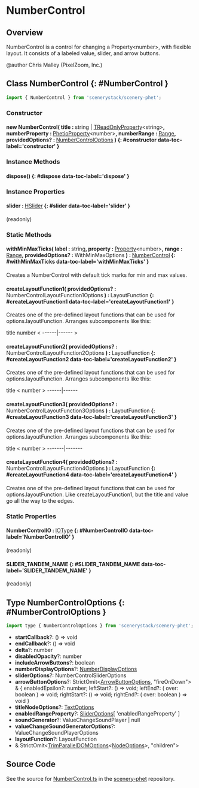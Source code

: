 # NumberControl

## Overview

NumberControl is a control for changing a Property&lt;number&gt;, with flexible layout. It consists of a labeled value,
slider, and arrow buttons.

@author Chris Malley (PixelZoom, Inc.)

## Class NumberControl {: #NumberControl }


```js
import { NumberControl } from 'scenerystack/scenery-phet';
```
### Constructor

#### new NumberControl( title : <span style="font-weight: 400;"><span style="color: hsla(calc(var(--md-hue) + 180deg),80%,40%,1);">string</span> | [TReadOnlyProperty](../axon/TReadOnlyProperty.md)&lt;<span style="color: hsla(calc(var(--md-hue) + 180deg),80%,40%,1);">string</span>&gt;</span>, numberProperty : <span style="font-weight: 400;">[PhetioProperty](../axon/PhetioProperty.md)&lt;<span style="color: hsla(calc(var(--md-hue) + 180deg),80%,40%,1);">number</span>&gt;</span>, numberRange : <span style="font-weight: 400;">[Range](../dot/Range.md)</span>, providedOptions? : <span style="font-weight: 400;">[NumberControlOptions](../scenery-phet/NumberControl.md#NumberControlOptions)</span> ) {: #constructor data-toc-label='constructor' }

### Instance Methods

#### dispose() {: #dispose data-toc-label='dispose' }

### Instance Properties

#### slider : <span style="font-weight: 400;">[HSlider](../sun/HSlider.md)</span> {: #slider data-toc-label='slider' }

(readonly)

### Static Methods

#### withMinMaxTicks( label : <span style="font-weight: 400;"><span style="color: hsla(calc(var(--md-hue) + 180deg),80%,40%,1);">string</span></span>, property : <span style="font-weight: 400;">[Property](../axon/Property.md)&lt;<span style="color: hsla(calc(var(--md-hue) + 180deg),80%,40%,1);">number</span>&gt;</span>, range : <span style="font-weight: 400;">[Range](../dot/Range.md)</span>, providedOptions? : <span style="font-weight: 400;">WithMinMaxOptions</span> ) : <span style="font-weight: 400;">[NumberControl](../scenery-phet/NumberControl.md)</span> {: #withMinMaxTicks data-toc-label='withMinMaxTicks' }

Creates a NumberControl with default tick marks for min and max values.

#### createLayoutFunction1( providedOptions? : <span style="font-weight: 400;">NumberControlLayoutFunction1Options</span> ) : <span style="font-weight: 400;">LayoutFunction</span> {: #createLayoutFunction1 data-toc-label='createLayoutFunction1' }

Creates one of the pre-defined layout functions that can be used for options.layoutFunction.
Arranges subcomponents like this:

 title number
 &lt; ------|------ &gt;


#### createLayoutFunction2( providedOptions? : <span style="font-weight: 400;">NumberControlLayoutFunction2Options</span> ) : <span style="font-weight: 400;">LayoutFunction</span> {: #createLayoutFunction2 data-toc-label='createLayoutFunction2' }

Creates one of the pre-defined layout functions that can be used for options.layoutFunction.
Arranges subcomponents like this:

 title &lt; number &gt;
 ------|------

#### createLayoutFunction3( providedOptions? : <span style="font-weight: 400;">NumberControlLayoutFunction3Options</span> ) : <span style="font-weight: 400;">LayoutFunction</span> {: #createLayoutFunction3 data-toc-label='createLayoutFunction3' }

Creates one of the pre-defined layout functions that can be used for options.layoutFunction.
Arranges subcomponents like this:

 title
 &lt; number &gt;
 -------|-------

#### createLayoutFunction4( providedOptions? : <span style="font-weight: 400;">NumberControlLayoutFunction4Options</span> ) : <span style="font-weight: 400;">LayoutFunction</span> {: #createLayoutFunction4 data-toc-label='createLayoutFunction4' }

Creates one of the pre-defined layout functions that can be used for options.layoutFunction.
Like createLayoutFunction1, but the title and value go all the way to the edges.

### Static Properties

#### NumberControlIO : <span style="font-weight: 400;">[IOType](../tandem/IOType.md)</span> {: #NumberControlIO data-toc-label='NumberControlIO' }

(readonly)

#### SLIDER_TANDEM_NAME {: #SLIDER_TANDEM_NAME data-toc-label='SLIDER_TANDEM_NAME' }

(readonly)



## Type NumberControlOptions {: #NumberControlOptions }


```js
import type { NumberControlOptions } from 'scenerystack/scenery-phet';
```


- **startCallback**?: () =&gt; <span style="color: hsla(calc(var(--md-hue) + 180deg),80%,40%,1);">void</span>
- **endCallback**?: () =&gt; <span style="color: hsla(calc(var(--md-hue) + 180deg),80%,40%,1);">void</span>
- **delta**?: <span style="color: hsla(calc(var(--md-hue) + 180deg),80%,40%,1);">number</span>
- **disabledOpacity**?: <span style="color: hsla(calc(var(--md-hue) + 180deg),80%,40%,1);">number</span>
- **includeArrowButtons**?: <span style="color: hsla(calc(var(--md-hue) + 180deg),80%,40%,1);">boolean</span>
- **numberDisplayOptions**?: [NumberDisplayOptions](../scenery-phet/NumberDisplay.md#NumberDisplayOptions)
- **sliderOptions**?: NumberControlSliderOptions
- **arrowButtonOptions**?: StrictOmit&lt;[ArrowButtonOptions](../sun/ArrowButton.md#ArrowButtonOptions), "fireOnDown"&gt; &amp; { enabledEpsilon?: <span style="color: hsla(calc(var(--md-hue) + 180deg),80%,40%,1);">number</span>; leftStart?: () =&gt; <span style="color: hsla(calc(var(--md-hue) + 180deg),80%,40%,1);">void</span>; leftEnd?: ( over: <span style="color: hsla(calc(var(--md-hue) + 180deg),80%,40%,1);">boolean</span> ) =&gt; <span style="color: hsla(calc(var(--md-hue) + 180deg),80%,40%,1);">void</span>; rightStart?: () =&gt; <span style="color: hsla(calc(var(--md-hue) + 180deg),80%,40%,1);">void</span>; rightEnd?: ( over: <span style="color: hsla(calc(var(--md-hue) + 180deg),80%,40%,1);">boolean</span> ) =&gt; <span style="color: hsla(calc(var(--md-hue) + 180deg),80%,40%,1);">void</span> }
- **titleNodeOptions**?: [TextOptions](../scenery/Text.md#TextOptions)
- **enabledRangeProperty**?: [SliderOptions](../sun/Slider.md#SliderOptions)[ 'enabledRangeProperty' ]
- **soundGenerator**?: ValueChangeSoundPlayer | <span style="color: hsla(calc(var(--md-hue) + 180deg),80%,40%,1);">null</span>
- **valueChangeSoundGeneratorOptions**?: ValueChangeSoundPlayerOptions
- **layoutFunction**?: LayoutFunction
- &amp; StrictOmit&lt;[TrimParallelDOMOptions](../scenery/ParallelDOM.md#TrimParallelDOMOptions)&lt;[NodeOptions](../scenery/Node.md#NodeOptions)&gt;, "children"&gt;




## Source Code

See the source for [NumberControl.ts](https://github.com/phetsims/scenery-phet/blob/main/js/NumberControl.ts) in the [scenery-phet](https://github.com/phetsims/scenery-phet) repository.
